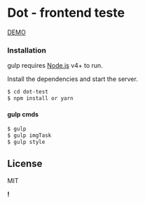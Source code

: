# Dot - frontend teste


[DEMO](https://reubber.github.io/dot-test/src/)
### Installation

gulp requires [Node.js](https://nodejs.org/) v4+ to run.

Install the dependencies and start the server.

```sh
$ cd dot-test
$ npm install or yarn
```

#### gulp cmds

```sh
$ gulp
$ gulp imgTask
$ gulp style
```

License
----

MIT


**!**
